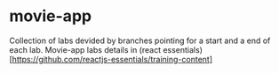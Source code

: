 # movie-app
Collection of labs devided by branches pointing for a start and a end of each lab.
Movie-app labs details in (react essentials)[https://github.com/reactjs-essentials/training-content]
